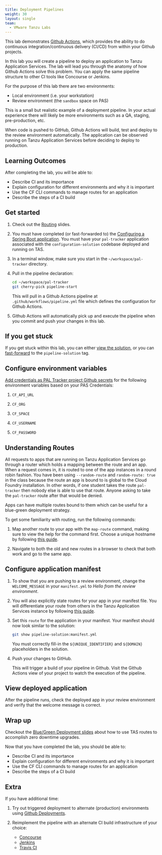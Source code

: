 ```yaml
---
title: Deployment Pipelines
weight: 30
layout: single
team:
  - VMware Tanzu Labs
---
```


This lab demonstrates
[Github Actions](https://github.com/features/actions),
which provides the ability to do continuous integration/continuous
delivery (CI/CD) from within your Github projects.

In this lab you will create a pipeline to deploy an application to
Tanzu Application Services.
The lab will lead you through the anatomy of how Github Actions solve
this problem.
You can apply the same pipeline structure to other CI tools like
Concourse or Jenkins.

For the purpose of this lab there are two environments:

- Local environment (i.e. your workstation)
- Review environment (the `sandbox` space on PAS)

This is a small but realistic example of a deployment pipeline.
In your actual experience there will likely be more environments such as
a QA, staging, pre-production, etc.

When code is pushed to GitHub,
Github Actions will build, test and deploy to the review environment
automatically.
The application can be observed running on Tanzu Application Services before deciding
to deploy to production.

## Learning Outcomes

After completing the lab, you will be able to:

-   Describe CI and its importance
-   Explain configuration for different environments and why it is
    important
-   Use the CF CLI commands to manage routes for an application
-   Describe the steps of a CI build

## Get started

1.  Check out the
    [Routing](https://docs.google.com/presentation/d/1pAL1pL-KtQT4RUiAE4DdeFedzW-9U1V9Joq2hiukzho/present#slide=id.gb53c81140d_0_51)
    slides.

1.  You must have completed (or fast-forwarded to) the
    [Configuring a Spring Boot application](../configure-app/).
    You must have your `pal-tracker` application associated with the
    `configuration-solution` codebase deployed and running on TAS.

1.  In a terminal window,
    make sure you start in the `~/workspace/pal-tracker`
    directory.

1.  Pull in the pipeline declaration:

    ```bash
    cd ~/workspace/pal-tracker
    git cherry-pick pipeline-start
    ```

    This will pull in a Github Actions pipeline at
    `.github/workflows/pipeline.yml` file which defines the configuration
    for Github Actions.

1.  Github Actions will automatically pick up and execute the
    pipeline when you commit and push your changes in this lab.

## If you get stuck

If you get stuck within this lab,
you can either
[view the solution](../intro/#view-a-file-from-a-solution),
or you can
[fast-forward](../intro/#fast-forward) to the `pipeline-solution` tag.

## Configure environment variables

[Add credentials as PAL Tracker project Github secrets](https://help.github.com/en/actions/automating-your-workflow-with-github-actions/creating-and-using-encrypted-secrets#creating-encrypted-secrets)
for the following environment variables based on your PAS Credentials:

1.  `CF_API_URL`

1.  `CF_ORG`

1.  `CF_SPACE`

1.  `CF_USERNAME`

1.  `CF_PASSWORD`

## Understanding Routes

All requests to apps that are running on Tanzu Application Services go through a
router which holds a mapping between the route and an app.
When a request comes in, it is routed to one of the app instances in a
round robin fashion.
You have been using `--random-route` and `random-route: true` in the
class because the route an app is bound to is global to the Cloud
Foundry installation.
In other words, if one student takes the route `pal-tracker` then nobody
else is able to use that route.
Anyone asking to take the `pal-tracker` route after that would be
denied.

Apps can have multiple routes bound to them which can be useful for a
blue-green deployment strategy.

To get some familiarity with routing, run the following commands:

1.  Map another route to your app with the `map-route` command, making
    sure to view the help for the command first.
    Choose a unique hostname by following
    [this guide](../../../course-instructions/route-naming/index.html).

1.  Navigate to both the old and new routes in a browser to check that
    both work and go to the same app.

## Configure application manifest

1.  To show that you are pushing to a review environment, change the
    `WELCOME_MESSAGE` in your `manifest.yml` to _Hello from the review
    environment_.

1.  You will also explicitly state routes for your app in your manifest
    file.
    You will differentiate your route from others in the Tanzu Application Services
    instance by following
    [this guide](../../../course-instructions/route-naming/index.html).

1.  Set this `route` for the application in your manifest.
    Your manifest should now look similar to the solution:

    ```bash
    git show pipeline-solution:manifest.yml
    ```

    You must correctly fill-in the `${UNIQUE_IDENTIFIER}` and `${DOMAIN}`
    placeholders in the solution.

1.  Push your changes to GitHub.

    This will trigger a build of your pipeline in Github.
    Visit the Github Actions view of your project to watch the execution
    of the pipeline.

## View deployed application

After the pipeline runs, check the deployed app in your review
environment and verify that the welcome message is correct.

## Wrap up

Checkout the
[Blue/Green Deployment slides](https://docs.google.com/presentation/d/1tvXFgvV27bGYRVB3eqUIA8CcqdwjQc_HLt-0k-LrK0Y/present#slide=id.gae083b4822_0_219)
about how to use TAS routes to accomplish zero downtime upgrades.

Now that you have completed the lab, you should be able to:

-   Describe CI and its importance
-   Explain configuration for different environments and why it is
    important
-   Use the CF CLI commands to manage routes for an application
-   Describe the steps of a CI build

## Extra

If you have additional time:

1.  Try out triggered deployment to alternate (production) environments
    using
    [Github Deployments](https://developer.github.com/v3/repos/deployments/).

2.  Reimplement the pipeline with an alternate CI build infrastructure
    of your choice:
    - [Concourse](https://concourse-ci.org/)
    - [Jenkins](https://jenkins.io/2.0/)
    - [Travis CI](https://travis-ci.org/)
